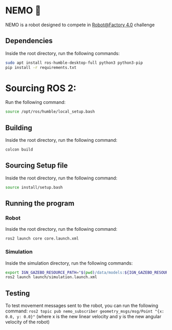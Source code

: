 # NEMO 🐠

NEMO is a robot designed to compete in [Robot@Factory 4.0](https://www.festivalnacionalrobotica.pt/2023/en/robotfactory-4-0-en/) challenge

## Dependencies

Inside the root directory, run the following commands:

```sh
sudo apt install ros-humble-desktop-full python3 python3-pip
pip install -r requirements.txt
```

<!-- Also make sure the serial port `/dev/tty1` is available on your system. -->

# Sourcing ROS 2:

Run the following command:

```sh
source /opt/ros/humble/local_setup.bash
```

## Building

Inside the root directory, run the following command:

```sh
colcon build
```

## Sourcing Setup file

Inside the root directory, run the following command:

```sh
source install/setup.bash
```

## Running the program

### Robot

Inside the root directory, run the following command:

```sh
ros2 launch core core.launch.xml
```

### Simulation

Inside the simulation directory, run the following commands:

```sh
export IGN_GAZEBO_RESOURCE_PATH="$(pwd)/data/models:${IGN_GAZEBO_RESOURCE_PATH}"
ros2 launch launch/simulation.launch.xml
```

## Testing

To test movement messages sent to the robot, you can run the following command:
`ros2 topic pub nemo_subscriber geometry_msgs/msg/Point "{x: 0.0, y: 0.0}"` (where x is the new linear velocity and y is the new angular velocity of the robot)
